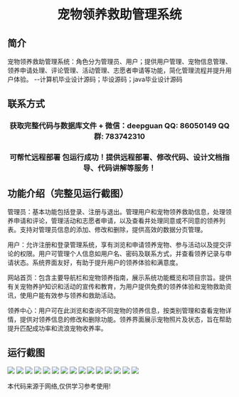 <p><h1 align="center">宠物领养救助管理系统</h1></p>

## 简介
宠物领养救助管理系统：角色分为管理员、用户；提供用户管理、宠物信息管理、领养申请处理、评论管理、活动管理、志愿者申请等功能，简化管理流程并提升用户体验。    --计算机毕业设计源码；毕设源码；java毕业设计源码


## 联系方式
<p><h3 align="center">获取完整代码与数据库文件 + 微信：deepguan QQ: 86050149 QQ群: 783742310</h3></p>
<p><h3 align="center">可帮忙远程部署 包运行成功！提供远程部署、修改代码、设计文档指导、代码讲解等服务！</h3></p>

## 功能介绍（完整见运行截图）
管理员：基本功能包括登录、注册与退出。管理用户和宠物领养救助信息，处理领养申请和评论，管理活动和志愿者申请，以及查看并处理同意或不同意的领养列表。支持对管理员信息的添加、修改和删除，提供高效的数据分页管理。

用户：允许注册和登录管理系统，享有浏览和申请领养宠物、参与活动以及提交评论的权限。用户可管理个人信息如用户名、密码及联系方式，并查看领养记录与申请状态。系统界面友好，有助于提升用户的领养体验和满意度。

网站首页：包含主要导航栏和宠物领养指南，展示系统功能概览和项目宗旨。提供有关宠物养护知识和活动的宣传和教育，为用户提供免费的领养体验和宠物救助资讯，使用户能有效参与领养和救助活动。

领养中心：用户可在此浏览和查询不同宠物的领养信息，按类别管理和查看宠物详情，提供对领养信息的修改和删除功能。领养界面展示宠物照片及状态，旨在帮助提升匹配成功率和流浪宠物收养率。


## 运行截图
![](imgs/588112-20230219102037319-1691685058.png)
![](imgs/588112-20230219102046911-1708052835.png)
![](imgs/588112-20230219102052433-988985122.png)
![](imgs/588112-20230219102100125-696087835.png)
![](imgs/588112-20230219102103990-501552774.png)
![](imgs/588112-20230219102107793-1068350641.png)
![](imgs/588112-20230219102112068-1421086747.png)
![](imgs/588112-20230219102117006-1345859685.png)
![](imgs/588112-20230219102121715-304651469.png)
![](imgs/588112-20230219102126665-750888158.png)
![](imgs/588112-20220922103526339-1493007170.png)
![](imgs/588112-20220922103543790-1329624097.png)
![](imgs/588112-20220922103559105-1654136839.png)
![](imgs/588112-20220922103617450-1858868571.png)
![](imgs/588112-20220922103637646-959105862.png)

<p>本代码来源于网络,仅供学习参考使用!</p>
